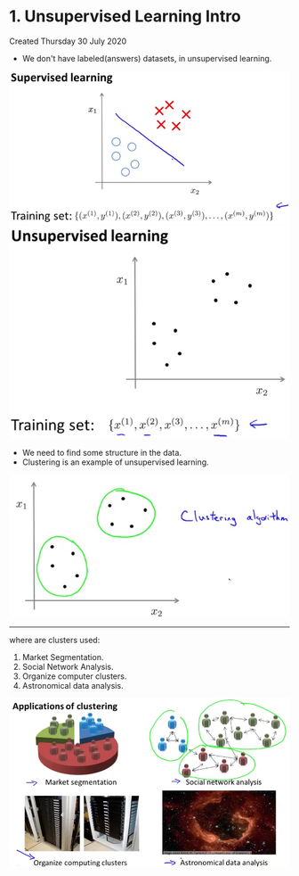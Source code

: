 # 1. Unsupervised Learning Intro
Created Thursday 30 July 2020


* We don't have labeled(answers) datasets, in unsupervised learning.

![](./1._Unsupervised_Learning_Intro/pasted_image.png) ![](./1._Unsupervised_Learning_Intro/pasted_image001.png)

* We need to find some structure in the data.
* Clustering is an example of unsupervised learning.

![](./1._Unsupervised_Learning_Intro/pasted_image002.png)

*****

where are clusters used:

1. Market Segmentation.
2. Social Network Analysis.
3. Organize computer clusters.
4. Astronomical data analysis.

![](./1._Unsupervised_Learning_Intro/pasted_image003.png)

